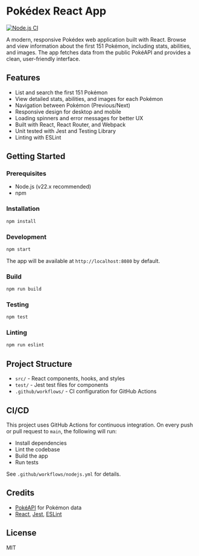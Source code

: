 # Pokédex React App
[![Node.js CI](https://github.com/yurgenlira/pokedex-nodejs/actions/workflows/nodejs.yml/badge.svg?branch=main)](https://github.com/yurgenlira/pokedex-nodejs/actions/workflows/nodejs.yml)

A modern, responsive Pokédex web application built with React. Browse and view information about the first 151 Pokémon, including stats, abilities, and images. The app fetches data from the public PokéAPI and provides a clean, user-friendly interface.

## Features
- List and search the first 151 Pokémon
- View detailed stats, abilities, and images for each Pokémon
- Navigation between Pokémon (Previous/Next)
- Responsive design for desktop and mobile
- Loading spinners and error messages for better UX
- Built with React, React Router, and Webpack
- Unit tested with Jest and Testing Library
- Linting with ESLint

## Getting Started

### Prerequisites
- Node.js (v22.x recommended)
- npm

### Installation
```bash
npm install
```

### Development
```bash
npm start
```
The app will be available at `http://localhost:8080` by default.

### Build
```bash
npm run build
```

### Testing
```bash
npm test
```

### Linting
```bash
npm run eslint
```

## Project Structure
- `src/` - React components, hooks, and styles
- `test/` - Jest test files for components
- `.github/workflows/` - CI configuration for GitHub Actions

## CI/CD
This project uses GitHub Actions for continuous integration. On every push or pull request to `main`, the following will run:
- Install dependencies
- Lint the codebase
- Build the app
- Run tests

See `.github/workflows/nodejs.yml` for details.

## Credits
- [PokéAPI](https://pokeapi.co/) for Pokémon data
- [React](https://reactjs.org/), [Jest](https://jestjs.io/), [ESLint](https://eslint.org/)

## License
MIT
